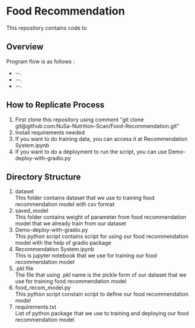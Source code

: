 <h1>Food Recommendation</h1>
<p>
This repository contains code to

</p>

<h2>Overview</h2>

<p>Program flow is as follows :</p>
<ul>
  <li>--.</li>
  <li>--.</li>
  <li>--.</li>
</ul>

<h2>How to Replicate Process</h2>
<ol>
  <li>First clone this repository using comment "git clone git@github.com:NuSa-Nutrition-Scan/Food-Recommendation.git"</li>
  <li>Install requirements needed</li>
  <li>If you want to do training data, you can access it at Recommendation System.ipynb</li>
  <li>If you want to do a deployment to run the script, you can use Demo-deploy-with-gradio.py</li>
</ol>

<h2>Directory Structure</h2>
<ol>
  <li>dataset</li>
  This folder contains dataset that we use to training food recommendation model with csv format
  <li>saved_model</li>
  This folder contains weight of parameter from food recommendation model that we already train from our dataset
  <li>Demo-deploy-with-gradio.py</li>
  This python script contains script for using our food recommendation model with the help of gradio package
  <li>Recommendation System.ipynb</li>
  This is jupyter notebook that we use for training our food recommendation model
  <li>.pkl file</li>
  The file that using .pkl name is the pickle form of our dataset that we use for training food recommendation model
  <li>food_recom_model.py</li>
  This python script constain script to define our food recommendation model
  <li>requirements.txt</li>
  List of python package that we use to training and deploying our food recommendation model
</ol>




